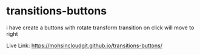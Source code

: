 # transitions-buttons
i have create a buttons with rotate transform transition on click will move to right

Live Link: https://mohsincloudgit.github.io/transitions-buttons/ 
